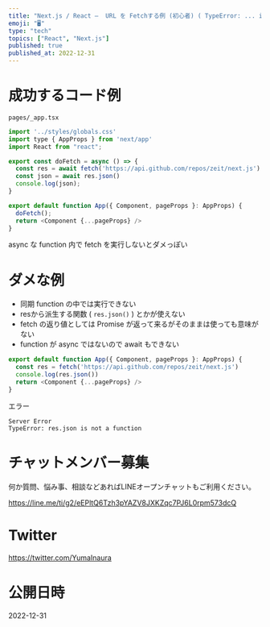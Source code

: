 ```yaml
---
title: "Next.js / React –  URL を Fetchする例 (初心者) ( TypeError: ... is not a func"
emoji: "🖥"
type: "tech"
topics: ["React", "Next.js"]
published: true
published_at: 2022-12-31
---
```


# 成功するコード例

`pages/_app.tsx`


```js
import '../styles/globals.css'
import type { AppProps } from 'next/app'
import React from "react";

export const doFetch = async () => {
  const res = await fetch('https://api.github.com/repos/zeit/next.js')
  const json = await res.json()
  console.log(json);
}

export default function App({ Component, pageProps }: AppProps) {
  doFetch();
  return <Component {...pageProps} />
}
```

async な function 内で fetch を実行しないとダメっぽい

# ダメな例

- 同期 function の中では実行できない
- resから派生する関数 ( `res.json()` ) とかが使えない
- fetch の返り値としては Promise が返って来るがそのままは使っても意味がない
- function が async ではないので await もできない

```js
export default function App({ Component, pageProps }: AppProps) {
  const res = fetch('https://api.github.com/repos/zeit/next.js')
  console.log(res.json())
  return <Component {...pageProps} />
}
```

エラー

```
Server Error
TypeError: res.json is not a function
```

# チャットメンバー募集


何か質問、悩み事、相談などあればLINEオープンチャットもご利用ください。

https://line.me/ti/g2/eEPltQ6Tzh3pYAZV8JXKZqc7PJ6L0rpm573dcQ


# Twitter

https://twitter.com/YumaInaura


# 公開日時

2022-12-31
